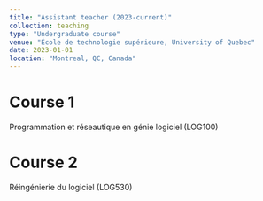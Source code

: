 ```yaml
---
title: "Assistant teacher (2023-current)"
collection: teaching
type: "Undergraduate course"
venue: "École de technologie supérieure, University of Quebec"
date: 2023-01-01
location: "Montreal, QC, Canada"
---
```


Course 1
======
Programmation et réseautique en génie logiciel (LOG100)

Course 2
======
Réingénierie du logiciel (LOG530)
